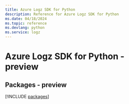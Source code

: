 ```yaml
---
title: Azure Logz SDK for Python
description: Reference for Azure Logz SDK for Python
ms.date: 04/18/2024
ms.topic: reference
ms.devlang: python
ms.service: logz
---
```

# Azure Logz SDK for Python - preview
## Packages - preview
[!INCLUDE [packages](logz-index.md)]